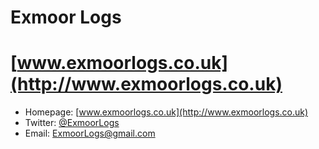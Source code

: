 Exmoor Logs
============

# [www.exmoorlogs.co.uk](http://www.exmoorlogs.co.uk)

* Homepage: [www.exmoorlogs.co.uk](http://www.exmoorlogs.co.uk)
* Twitter: [@ExmoorLogs](http://twitter.com/ExmoorLogs)
* Email: [ExmoorLogs@gmail.com](mailto:ExmoorLogs@gmail.com)
